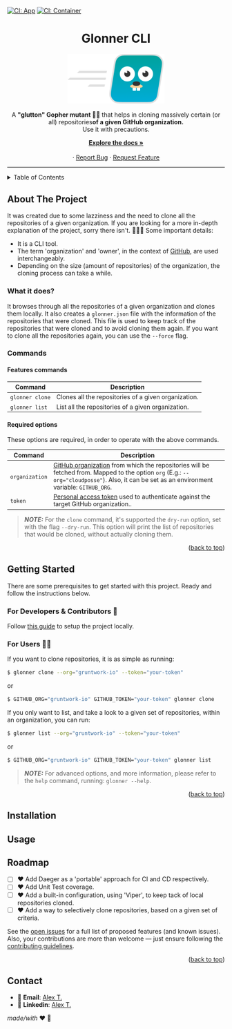 [![CI: App](https://github.com/HBOCodeLabs/hello-world-go/actions/workflows/ci-app.yml/badge.svg)](https://github.com/HBOCodeLabs/hello-world-go/actions/workflows/ci-app.yml)
[![CI: Container](https://github.com/HBOCodeLabs/hello-world-go/actions/workflows/ci-docker.yml/badge.svg)](https://github.com/HBOCodeLabs/hello-world-go/actions/workflows/ci-docker.yml)
<h1 align="center">
  Glonner CLI
</h1>
<p align="center"> <img alt="cli-logo" src="./docs/images/logo.png" width="224px"/><br/> </p>

<p align="center">A <b>"glutton" Gopher mutant 🧟‍♂️</b> that helps in cloning massively certain (or all) repositories<b>of a given GitHub organization.</b> <br>Use it with precautions.
</p>
<div align="center">
  <p align="center">
    <a href="https://github.com/othneildrew/Best-README-Template"><strong>Explore the docs »</strong></a>
    <br />
    <br />
    ·
    <a href="https://github.com/HBOCodeLabs/hello-world-go/issues/new?assignees=alextorres-warner&labels=bug&template=bug_report.md&title=">Report Bug</a>
    ·
    <a href="https://github.com/HBOCodeLabs/hello-world-go/issues/new?assignees=alextorres-warner&labels=feature&template=feature_request.md&title=">Request Feature</a>
  </p>
</div>

---

<!-- TABLE OF CONTENTS -->
<details>
  <summary>Table of Contents</summary>
  <ol>
    <li>
      <a href="#about-the-project">About The Project</a>
      <ul>
        <li><a href="#What-it-does">What it does?</a></li>
        <li><a href="#Commands">Commands</a></li>
      </ul>
    </li>
    <li>
      <a href="#getting-started">Getting Started</a>
      <ul>
        <li><a href="#for-developers-and-contributors">For Deverlopers & Contributors</a></li>
        <li><a href="#for-users">For Users</a></li>
      </ul>
    </li>
    <li><a href="#installation">Installation</a></li>
    <li><a href="#usage">Usage</a></li>
    <li><a href="#Roadmap">Roadmap</a></li>
    <li><a href="#contact">Contact</a></li>
  </ol>
</details>

<!-- ABOUT THE PROJECT -->
## About The Project
It was created due to some lazziness and the need to clone all the repositories of a given organization. If you are looking for a more in-depth explanation of the project, sorry there isn't. 🤷🏻‍♀️
Some important details:
* It is a CLI tool.
* The term 'organization' and 'owner', in the context of [GitHub](https://github.com), are used interchangeably.
* Depending on the size (amount of repositories) of the organization, the cloning process can take a while.


### What it does?
It browses through all the repositories of a given organization and clones them locally. It also creates a `glonner.json` file with the information of the repositories that were cloned. This file is used to keep track of the repositories that were cloned and to avoid cloning them again. If you want to clone all the repositories again, you can use the `--force` flag.

### Commands

#### Features commands
| Command           | Description                                          |
|-------------------|------------------------------------------------------|
| `glonner clone`   | Clones all the repositories of a given organization. |
| `glonner list`    | List all the repositories of a given organization.   |

#### Required options

These options are required, in order to operate with the above commands.

| Command        | Description                                                                                                                                                                                                                                                                                             |
|----------------|---------------------------------------------------------------------------------------------------------------------------------------------------------------------------------------------------------------------------------------------------------------------------------------------------------|
| `organization` | [GitHub organization](https://docs.github.com/en/organizations/collaborating-with-groups-in-organizations/about-organizations) from which the repositories will be fetched from. Mapped to the option `org` (E.g.: `--org="cloudposse"`). Also, it can be set as an environment variable: `GITHUB_ORG`. |
| `token`        | [Personal access token](https://docs.github.com/en/authentication/keeping-your-account-and-data-secure/creating-a-personal-access-token) used to authenticate against the target GitHub organization..                                                                                                  |

> **_NOTE:_**  For the `clone` command, it's supported the `dry-run` option, set with the flag `--dry-run`. This option will print the list of repositories that would be cloned, without actually cloning them.


<p align="right">(<a href="#readme-top">back to top</a>)</p>

<!-- GETTING STARTED -->
## Getting Started

There are some prerequisites to get started with this project. Ready and follow the instructions below.

### For Developers  & Contributors 🚀
Follow [this guide](docs/guides/setup_development.md) to setup the project locally.

### For Users 🧑‍💻
If you want to clone repositories, it is as simple as running:
```bash
$ glonner clone --org="gruntwork-io" --token="your-token"

```
or
```bash
$ GITHUB_ORG="gruntwork-io" GITHUB_TOKEN="your-token" glonner clone

```
If you only want to list, and take a look to a given set of repositories, within an organization, you can run:
```bash
$ glonner list --org="gruntwork-io" --token="your-token"

```
or
```bash
$ GITHUB_ORG="gruntwork-io" GITHUB_TOKEN="your-token" glonner list

```

> **_NOTE:_**  For advanced options, and more information, please refer to the `help` command, running: `glonner --help`.



<p align="right">(<a href="#readme-top">back to top</a>)</p>


<!-- INSTALLATION -->
## Installation



<!-- USAGE -->
## Usage


<!-- ROADMAP -->
## Roadmap

- [ ] ❤️ Add Daeger as a 'portable' approach for CI and CD respectively.
- [ ] ❤️ Add Unit Test coverage.
- [ ] ❤️ Add a built-in configuration, using 'Viper', to keep tack of local repositories cloned.
- [ ] ❤️️ Add a way to selectively clone repositories, based on a given set of criteria.

See the [open issues](https://github.com/HBOCodeLabs/hello-world-go/issues) for a full list of proposed features (and known issues). Also, your contributions are more than welcome — just ensure following the [contributing guidelines](docs/guides/contribution_guidelines.md).

<p align="right">(<a href="#readme-top">back to top</a>)</p>

<!-- CONTACT -->
## Contact
- 📧 **Email**: [Alex T.](mailto:alex@ideaup.cl)
- 🧳 **Linkedin**: [Alex T.](https://www.linkedin.com/in/alextorresruiz/)

_made/with_ ❤️  🤟
